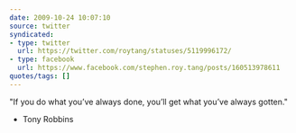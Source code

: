 ```yaml
---
date: 2009-10-24 10:07:10
source: twitter
syndicated:
- type: twitter
  url: https://twitter.com/roytang/statuses/5119996172/
- type: facebook
  url: https://www.facebook.com/stephen.roy.tang/posts/160513978611
quotes/tags: []
---
```


"If you do what you’ve always done, you’ll get what you’ve always gotten."

- Tony Robbins